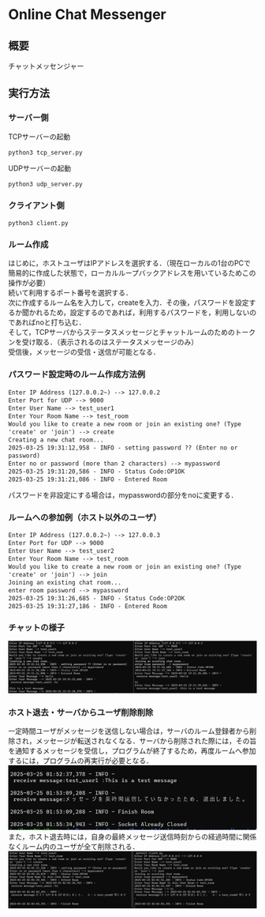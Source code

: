 # Online Chat Messenger

## 概要
チャットメッセンジャー

## 実行方法

### サーバー側

TCPサーバーの起動
```
python3 tcp_server.py
```
UDPサーバーの起動
```
python3 udp_server.py
```

### クライアント側
```
python3 client.py
```
### ルーム作成
はじめに，ホストユーザはIPアドレスを選択する．（現在ローカルの1台のPCで簡易的に作成した状態で，ローカルループバックアドレスを用いているためこの操作が必要）
<br>
続いて利用するポート番号を選択する．
<br>
次に作成するルーム名を入力して，createを入力．その後，パスワードを設定するか聞かれるため，設定するのであれば，利用するパスワードを，利用しないのであればnoと打ち込む．
<br>
そして，TCPサーバからステータスメッセージとチャットルームのためのトークンを受け取る．（表示されるのはステータスメッセージのみ）
<br>
受信後，メッセージの受信・送信が可能となる．
<br>

### パスワード設定時のルーム作成方法例
```
Enter IP Address (127.0.0.2~) --> 127.0.0.2
Enter Port for UDP --> 9000
Enter User Name --> test_user1
Enter Your Room Name --> test_room
Would you like to create a new room or join an existing one? (Type 'create' or 'join') --> create
Creating a new chat room...
2025-03-25 19:31:12,958 - INFO - setting password ?? (Enter no or password)
Enter no or password (more than 2 characters) --> mypassword
2025-03-25 19:31:20,586 - INFO - Status Code:OP1OK
2025-03-25 19:31:21,086 - INFO - Entered Room
```
パスワードを非設定にする場合は，mypasswordの部分をnoに変更する．


### ルームへの参加例（ホスト以外のユーザ）
```
Enter IP Address (127.0.0.2~) --> 127.0.0.3
Enter Port for UDP --> 9000
Enter User Name --> test_user2
Enter Your Room Name --> test_room
Would you like to create a new room or join an existing one? (Type 'create' or 'join') --> join
Joining an existing chat room...
enter room password --> mypassword
2025-03-25 19:31:26,685 - INFO - Status Code:OP2OK
2025-03-25 19:31:27,186 - INFO - Entered Room

```

### チャットの様子
![image](./img/chat_result.png)


### ホスト退去・サーバからユーザ削除削除
一定時間ユーザがメッセージを送信しない場合は，サーバのルーム登録者から削除され，メッセージが転送されなくなる．サーバから削除された際には，その旨を通知するメッセージを受信し，プログラムが終了するため，再度ルームへ参加するには，プログラムの再実行が必要となる．
![image](./img/left.png)
また，ホスト退去時には，自身の最終メッセージ送信時刻からの経過時間に関係なくルーム内のユーザが全て削除される．
![image](./img/host.png)



